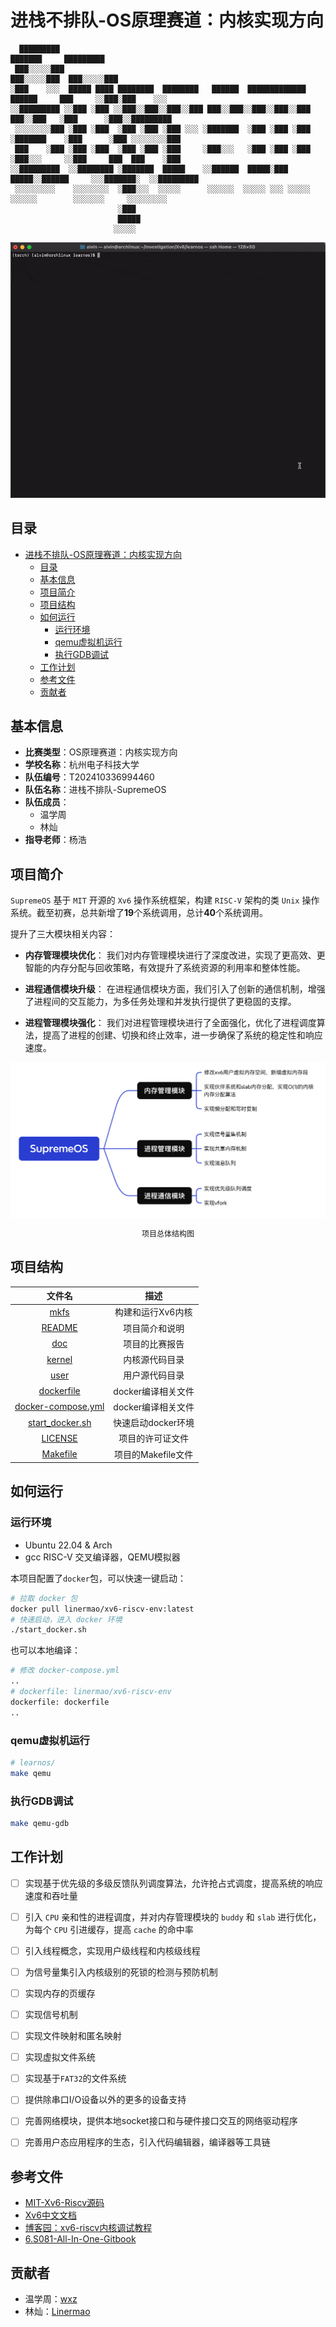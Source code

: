 # 进栈不排队-OS原理赛道：内核实现方向

```
  █████████                                                                         ███████     █████████
 ███░░░░░███                                                                      ███░░░░░███  ███░░░░░███
░███    ░░░  █████ ████ ████████  ████████   ██████  █████████████    ██████     ███     ░░███░███    ░░░
░░█████████ ░░███ ░███ ░░███░░███░░███░░███ ███░░███░░███░░███░░███  ███░░███   ░███      ░███░░█████████
 ░░░░░░░░███ ░███ ░███  ░███ ░███ ░███ ░░░ ░███████  ░███ ░███ ░███ ░███████    ░███      ░███ ░░░░░░░░███
 ███    ░███ ░███ ░███  ░███ ░███ ░███     ░███░░░   ░███ ░███ ░███ ░███░░░     ░░███     ███  ███    ░███
░░█████████  ░░████████ ░███████  █████    ░░██████  █████░███ █████░░██████     ░░░███████░  ░░█████████
 ░░░░░░░░░    ░░░░░░░░  ░███░░░  ░░░░░      ░░░░░░  ░░░░░ ░░░ ░░░░░  ░░░░░░        ░░░░░░░     ░░░░░░░░░
                        ░███
                        █████
                       ░░░░░
```

![](doc/videos/项目演示.gif)

## 目录
- [进栈不排队-OS原理赛道：内核实现方向](#进栈不排队-os原理赛道内核实现方向)
  - [目录](#目录)
  - [基本信息](#基本信息)
  - [项目简介](#项目简介)
  - [项目结构](#项目结构)
  - [如何运行](#如何运行)
    - [运行环境](#运行环境)
    - [qemu虚拟机运行](#qemu虚拟机运行)
    - [执行GDB调试](#执行gdb调试)
  - [工作计划](#工作计划)
  - [参考文件](#参考文件)
  - [贡献者](#贡献者)

## 基本信息

- **比赛类型**：OS原理赛道：内核实现方向
- **学校名称**：杭州电子科技大学
- **队伍编号**：T202410336994460
- **队伍名称**：进栈不排队-SupremeOS
- **队伍成员**：
  - 温学周
  - 林灿
- **指导老师**：杨浩

## 项目简介

`SupremeOS` 基于 `MIT` 开源的 `Xv6` 操作系统框架，构建 `RISC-V` 架构的类 `Unix` 操作系统。截至初赛，总共新增了**19**个系统调用，总计**40**个系统调用。

提升了三大模块相关内容：

- **内存管理模块优化**： 我们对内存管理模块进行了深度改进，实现了更高效、更智能的内存分配与回收策略，有效提升了系统资源的利用率和整体性能。

- **进程通信模块升级**： 在进程通信模块方面，我们引入了创新的通信机制，增强了进程间的交互能力，为多任务处理和并发执行提供了更稳固的支撑。

- **进程管理模块强化**： 我们对进程管理模块进行了全面强化，优化了进程调度算法，提高了进程的创建、切换和终止效率，进一步确保了系统的稳定性和响应速度。

<!-- 总结构图 -->
<div align = center>
<img width=700 src="doc/images/结构图.png">
<p style="font-size: 12px">项目总体结构图</p>
</div>

## 项目结构

| 文件名 | 描述 |
| :---: | :---: |
| [mkfs](./mkfs/) | 构建和运行Xv6内核 |
| [README](./README) | 项目简介和说明 |
| [doc](./doc) | 项目的比赛报告 |
| [kernel](./kernel/) | 内核源代码目录 |
| [user](./user/) | 用户源代码目录 |
| [dockerfile](./dockerfile) | docker编译相关文件 |
| [docker-compose.yml](./docker-compose.yml) | docker编译相关文件 |
| [start_docker.sh](./start_docker.sh) | 快速启动docker环境 |
| [LICENSE](./LICENSE) | 项目的许可证文件 |
| [Makefile](./Makefile) | 项目的Makefile文件 |

## 如何运行

### 运行环境

- Ubuntu 22.04 & Arch
- gcc RISC-V 交叉编译器，QEMU模拟器

本项目配置了`docker`包，可以快速一键启动：

```bash
# 拉取 docker 包
docker pull linermao/xv6-riscv-env:latest
# 快速启动，进入 docker 环境
./start_docker.sh
```

也可以本地编译：

```bash
# 修改 docker-compose.yml
..
# dockerfile: linermao/xv6-riscv-env
dockerfile: dockerfile
..
```

### qemu虚拟机运行

```bash
# learnos/
make qemu
```

### 执行GDB调试

```bash
make qemu-gdb
```

## 工作计划

- [ ] 实现基于优先级的多级反馈队列调度算法，允许抢占式调度，提高系统的响应速度和吞吐量

- [ ] 引入 `CPU` 亲和性的进程调度，并对内存管理模块的 `buddy` 和 `slab` 进行优化，为每个 `CPU` 引进缓存，提高 `cache` 的命中率

- [ ] 引入线程概念，实现用户级线程和内核级线程

- [ ] 为信号量集引入内核级别的死锁的检测与预防机制

- [ ] 实现内存的页缓存

- [ ] 实现信号机制

- [ ] 实现文件映射和匿名映射

- [ ] 实现虚拟文件系统

- [ ] 实现基于`FAT32`的文件系统

- [ ] 提供除串口I/O设备以外的更多的设备支持

- [ ] 完善网络模块，提供本地socket接口和与硬件接口交互的网络驱动程序

- [ ] 完善用户态应用程序的生态，引入代码编辑器，编译器等工具链

## 参考文件

- [MIT-Xv6-Riscv源码](https://github.com/mit-pdos/xv6-riscv)
- [Xv6中文文档](https://th0ar.gitbooks.io/xv6-chinese/content/)
- [博客园：xv6-riscv内核调试教程](https://2017zhangyuxuan.github.io/2022/03/19/2022-03/2022-03-19%20%E7%8E%AF%E5%A2%83%E6%90%AD%E5%BB%BA%E7%B3%BB%E5%88%97-xv6%E5%86%85%E6%A0%B8%E8%B0%83%E8%AF%95%E6%95%99%E7%A8%8B/)
- [6.S081-All-In-One-Gitbook](https://xv6.dgs.zone/)

## 贡献者

- 温学周：[wxz](https://github.com/Firefly-Star)
- 林灿：[Linermao](https://github.com/Linermao)